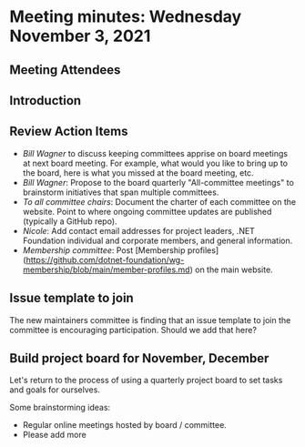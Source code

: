 # Meeting minutes: Wednesday November 3, 2021

## Meeting Attendees

## Introduction

## Review Action Items

- *Bill Wagner* to discuss keeping committees apprise on board meetings at next board meeting. For example, what would you like to bring up to the board, here is what you missed at the board meeting, etc.
- *Bill Wagner*: Propose to the board quarterly "All-committee meetings" to brainstorm initiatives that span multiple committees.
- *To all committee chairs*: Document the charter of each committee on the website. Point to where ongoing committee updates are published (typically a GitHub repo).
- *Nicole*: Add contact email addresses for project leaders, .NET Foundation individual and corporate members, and general information.
- *Membership committee*: Post [Membership profiles]
(https://github.com/dotnet-foundation/wg-membership/blob/main/member-profiles.md) on the main website.

## Issue template to join

The new maintainers committee is finding that an issue template to join the committee is encouraging participation. Should we add that here?

## Build project board for November, December

Let's return to the process of using a quarterly project board to set tasks and goals for ourselves.

Some brainstorming ideas:

- Regular online meetings hosted by board / committee.
- Please add more
